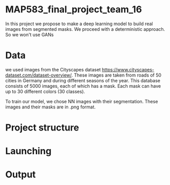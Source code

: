 # MAP583_final_project_team_16

In this project we propose to make a deep learning model to build real images from segmented masks.
We proceed with a deterministic approach. So we won't use GANs

# Data

we used images from the Cityscapes dataset https://www.cityscapes-dataset.com/dataset-overview/. These images are taken from roads of 50 cities in Germany and during different seasons of the year. This database consists of 5000 images, each of which has a mask. Each mask can have up to 30 different colors (30 classes).

To train our model, we chose NN images with their segmentation. 
These images and their masks are in .png format. 





# Project structure

# Launching

# Output
